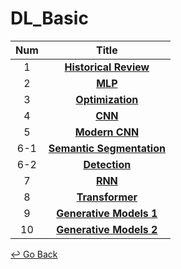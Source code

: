 # DL_Basic

| Num  |                            Title                             |
| :--: | :----------------------------------------------------------: |
|  1   | [**Historical Review**](https://github.com/lisy0123/Boostcamp_AI_Tech/blob/main/02_DL_Basic/01_Historical_Review.pdf) |
|  2   | **[MLP](https://github.com/lisy0123/Boostcamp_AI_Tech/blob/main/02_DL_Basic/02_MLP.pdf)** |
|  3   | [**Optimization**](https://github.com/lisy0123/Boostcamp_AI_Tech/blob/main/02_DL_Basic/03_Optimization.pdf) |
|  4   | **[CNN](https://github.com/lisy0123/Boostcamp_AI_Tech/blob/main/02_DL_Basic/04_CNN.pdf)** |
|  5   | [**Modern CNN**](https://github.com/lisy0123/Boostcamp_AI_Tech/blob/main/02_DL_Basic/05_Modern_CNN.pdf) |
| 6-1  | [**Semantic Segmentation**](https://github.com/lisy0123/Boostcamp_AI_Tech/blob/main/02_DL_Basic/06_1_Semantic_Segmentation.pdf) |
| 6-2  | [**Detection**](https://github.com/lisy0123/Boostcamp_AI_Tech/blob/main/02_DL_Basic/06_2_Detection.pdf) |
|  7   | **[RNN](https://github.com/lisy0123/Boostcamp_AI_Tech/blob/main/02_DL_Basic/07_RNN.pdf)** |
|  8   | **[Transformer](https://github.com/lisy0123/Boostcamp_AI_Tech/blob/main/02_DL_Basic/08_Transformer.pdf)** |
|  9   | **[Generative Models 1](https://github.com/lisy0123/Boostcamp_AI_Tech/blob/main/02_DL_Basic/09_Generative_Models_1.pdf)** |
|  10  | **[Generative Models 2](https://github.com/lisy0123/Boostcamp_AI_Tech/blob/main/02_DL_Basic/10_Generative_Models_2.pdf)** |



[↩️ Go Back](https://github.com/lisy0123/Boostcamp_AI_Tech)

